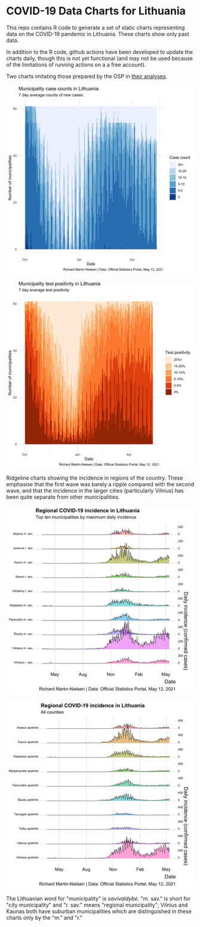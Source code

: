 
# COVID-19 Data Charts for Lithuania

This repo contains R code to generate a set of static charts representing
data on the COVID-19 pandemic in Lithuania. These charts show only past data.

In addition to the R code, github actions have been developed to update the
charts daily, though this is not yet functional (and may not be used because
of the limitations of running actions on a a free account).


Two charts imitating those prepared by the OSP in [their analyses](https://osp.stat.gov.lt/documents/10180/8420714/1_COVID-19_situacijos_apzvalga_210215.pdf). 

![](extra/Lithuania-waterfall-case-counts.png)

![](extra/Lithuania-waterfall-positivity.png)


Ridgeline charts showing the incidence in regions of the country. These
emphasise that the first wave was barely a ripple compared with the 
second wave, and that the incidence in the larger cities (particularly
Vilnius) has been quite separate from other municipalities.

![](extra/Lithuania-ridgeline-top-municipalities.png)

![](extra/Lithuania-ridgeline-all-counties.png)

The Lithuanian word for "municipality" is *savivaldybė*. "m. sav." is short
for "city municipality" and "r. sav." means "regional municipality"; Vilnius 
and Kaunas both have suburban municipalities which are distinguished in these
charts only by the "m." and "r."
